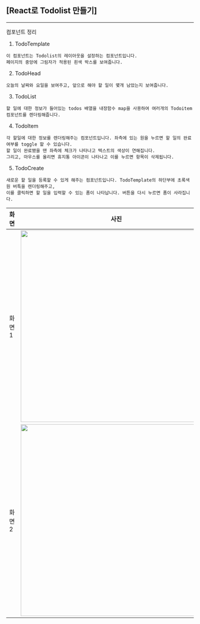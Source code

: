 ## [React로 Todolist 만들기]

---

컴포넌트 정리

1. TodoTemplate

```
이 컴포넌트는 Todolist의 레이아웃을 설정하는 컴포넌트입니다.
페이지의 중앙에 그림자가 적용된 흰색 박스를 보여줍니다.
```

2. TodoHead

```
오늘의 날짜와 요일을 보여주고, 앞으로 해야 할 일이 몇개 남았는지 보여줍니다.
```

3. TodoList

```
할 일에 대한 정보가 들어있는 todos 배열을 내장함수 map을 사용하여 여러개의 Todoitem 컴포넌트를 렌더링해줍니다.
```

4. TodoItem

```
각 할일에 대한 정보를 렌더링해주는 컴포넌트입니다. 좌측에 있는 원을 누르면 할 일의 완료 여부를 toggle 할 수 있습니다.
할 일이 완료됐을 땐 좌측에 체크가 나타나고 텍스트의 색상이 연해집니다.
그리고, 마우스를 올리면 휴지통 아이콘이 나타나고 이를 누르면 항목이 삭제됩니다.
```

5. TodoCreate

```
새로운 할 일을 등록할 수 있게 해주는 컴포넌트입니다. TodoTemplate의 하단부에 초록색 원 버특을 렌더링해주고, 
이를 클릭하면 할 일을 입력할 수 있는 폼이 나타납니다. 버튼을 다시 누르면 폼이 사라집니다.
```
|화면|사진|
|--|--|
|화면1|<img src="https://user-images.githubusercontent.com/63542000/108585615-b25d3280-738c-11eb-9c72-961ee370b435.png"  width="514">|
|화면2|<img src="https://user-images.githubusercontent.com/63542000/108585618-b426f600-738c-11eb-9447-9995763bb8be.png" width="514">|



